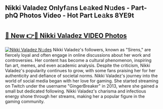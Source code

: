 ## Nikki Valadez Onlyf𝚊ns Le𝚊ked N𝚞des - Part-phQ Photos Video - Hot Part Le𝚊ks 8YE9t

# <h2><a href="http://ab22949.deff.icu/?id=Nikki+Valadez">🔗 New 👉🔴 Nikki Valadez VIDEO Photos</a></h2>

[![Nikki Valadez N𝚞des](https://i.imgur.com/rIISA9y.gif)](http://ab22949.deff.icu/?id=Nikki+Valadez)
Nikki Valadez's followers, known as "Sirens," are fiercely loyal and often engage in online discussions about her work and controversies. Her content has become a cultural phenomenon, inspiring fan art, memes, and even academic analysis. Despite the criticism, Nikki Valadez's popularity continues to grow, with some fans praising her for her authenticity and defiance of societal norms. Nikki Valadez's journey into the world of social media began with her love for gaming. She started streaming on Twitch under the username "GingerBreaker" in 2013, where she gained a small but dedicated following. Nikki Valadez's charisma and infectious energy shone through her streams, making her a popular figure in the gaming community.
